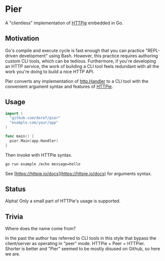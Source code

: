 # Pier

A "clientless" implementation of [HTTPie][1] embedded in Go.

## Motivation

Go's compile and execute cycle is fast enough that you can practice
"REPL-driven development" using Bash. However, this practice requires authoring
custom CLI tools, which can be tedious. Furthermore, if you're developing an
HTTP service, the work of building a CLI tool feels redundant with all the
work you're doing to build a nice HTTP API.

Pier converts any implementation of [http.Handler][2] to a CLI tool with
the convenient argument syntax and features of [HTTPie][1].

## Usage

```go
import (
  "github.com/deref/pier"
  "example.com/your/app"
)

func main() {
  pier.Main(app.Handler)
}
```

Then invoke with HTTPie syntax.

```bash
go run example /echo message=hello
```

See [https://httpie.io/docs](https://httpie.io/docs) for arguments syntax.

## Status

Alpha! Only a small part of HTTPie's usage is supported.

## Trivia

Where does the name come from?

In the past the author has referred to CLI tools in this style that bypass the
client/server as operating in "peer" mode. HTTPie + Peer = HTTPier. Shorter is
better and "Pier" seemed to be mostly disused on Github, so here we are.

[1]: https://httpie.io/
[2]: https://golang.org/pkg/net/http/#Handler

```

```
